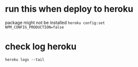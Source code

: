 # run this when deploy to heroku
package might not be installed
`heroku config:set NPM_CONFIG_PRODUCTION=false`


# check log heroku 
`heroku logs --tail`